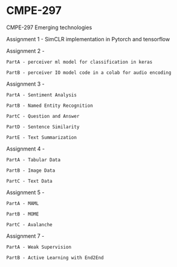 # CMPE-297
CMPE-297 Emerging technologies

Assignment 1 - SimCLR implementation in Pytorch and tensorflow

Assignment 2 - 
  
    PartA - perceiver ml model for classification in keras
  
    PartB - perceiver IO model code in a colab for audio encoding
    
Assignment 3 - 
  
    PartA - Sentiment Analysis
  
    PartB - Named Entity Recognition
    
    PartC - Question and Answer
    
    PartD - Sentence Similarity
    
    PartE - Text Summarization
    
Assignment 4 - 
    
    PartA - Tabular Data
    
    PartB - Image Data
    
    PartC - Text Data
    
Assignment 5 - 

    PartA - MAML
    
    PartB - MOME
    
    PartC - Avalanche
   
Assignment 7 - 
  
    PartA - Weak Supervision
    
    PartB - Active Learning with End2End
